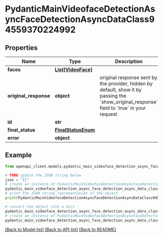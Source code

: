 # PydanticMainVideofaceDetectionAsyncFaceDetectionAsyncDataClass94559370224992


## Properties

Name | Type | Description | Notes
------------ | ------------- | ------------- | -------------
**faces** | [**List[VideoFace]**](VideoFace.md) |  | [optional] 
**original_response** | **object** | original response sent by the provider, hidden by default, show it by passing the &#x60;show_original_response&#x60; field to &#x60;true&#x60; in your request | [optional] 
**id** | **str** |  | 
**final_status** | [**FinalStatusEnum**](FinalStatusEnum.md) |  | 
**error** | **object** |  | [optional] 

## Example

```python
from openapi_client.models.pydantic_main_videoface_detection_async_face_detection_async_data_class94559370224992 import PydanticMainVideofaceDetectionAsyncFaceDetectionAsyncDataClass94559370224992

# TODO update the JSON string below
json = "{}"
# create an instance of PydanticMainVideofaceDetectionAsyncFaceDetectionAsyncDataClass94559370224992 from a JSON string
pydantic_main_videoface_detection_async_face_detection_async_data_class94559370224992_instance = PydanticMainVideofaceDetectionAsyncFaceDetectionAsyncDataClass94559370224992.from_json(json)
# print the JSON string representation of the object
print(PydanticMainVideofaceDetectionAsyncFaceDetectionAsyncDataClass94559370224992.to_json())

# convert the object into a dict
pydantic_main_videoface_detection_async_face_detection_async_data_class94559370224992_dict = pydantic_main_videoface_detection_async_face_detection_async_data_class94559370224992_instance.to_dict()
# create an instance of PydanticMainVideofaceDetectionAsyncFaceDetectionAsyncDataClass94559370224992 from a dict
pydantic_main_videoface_detection_async_face_detection_async_data_class94559370224992_form_dict = pydantic_main_videoface_detection_async_face_detection_async_data_class94559370224992.from_dict(pydantic_main_videoface_detection_async_face_detection_async_data_class94559370224992_dict)
```
[[Back to Model list]](../README.md#documentation-for-models) [[Back to API list]](../README.md#documentation-for-api-endpoints) [[Back to README]](../README.md)


